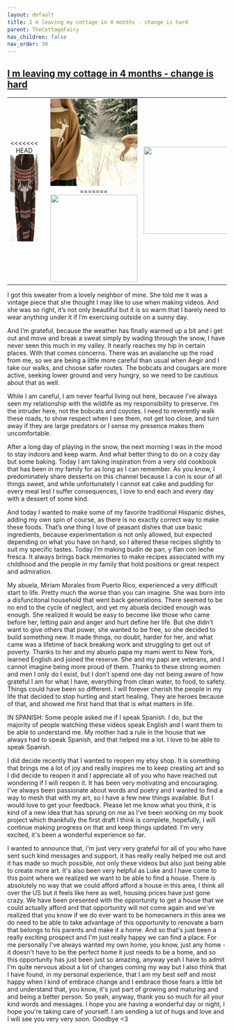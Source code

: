 ```yaml
---
layout: default
title: I m leaving my cottage in 4 months - change is hard
parent: TheCottageFairy
has_children: false
nav_order: 30
---
```


## [I m leaving my cottage in 4 months - change is hard](https://www.youtube.com/watch?v=zkuWjH1d6RU)

<div>
<table align="center">
	<tr>
		<td align="center">
<<<<<<< HEAD
			<img src="../../assets/cottage_fairy_ai_generated_photos/I_m_leaving_my_cottage_in_4_months_-_change_is_hard-[zkuWjH1d6RU]/generated_00.png" height="200" width="200"/>
		</td>
		<td align="center">
			<img src="../../assets/cottage_fairy_ai_generated_photos/I_m_leaving_my_cottage_in_4_months_-_change_is_hard-[zkuWjH1d6RU]/generated_01.png" height="200" width="200"/>
		</td>
		<td align="center">
			<img src="../../assets/cottage_fairy_ai_generated_photos/I_m_leaving_my_cottage_in_4_months_-_change_is_hard-[zkuWjH1d6RU]/generated_02.png" height="200" width="200"/>
=======
			<img src="../../posters/I_m_leaving_my_cottage_in_4_months_-_change_is_hard-[zkuWjH1d6RU]/generated_00.png" height="200" width="200"/>
		</td>
		<td align="center">
			<img src="../../posters/I_m_leaving_my_cottage_in_4_months_-_change_is_hard-[zkuWjH1d6RU]/generated_01.png" height="200" width="200"/>
		</td>
		<td align="center">
			<img src="../../posters/I_m_leaving_my_cottage_in_4_months_-_change_is_hard-[zkuWjH1d6RU]/generated_02.png" height="200" width="200"/>
>>>>>>> ffe52613361410ad9d371a0f80e81de4dd24175f
		</td>
	</tr>
</table>
</div>

I got this sweater from a lovely neighbor of mine. She told me it was a vintage piece that she thought I may like to use when making videos. And she was so right, it’s not only beautiful but it is so warm that I barely need to wear anything under it if I’m exercising outside on a sunny day.

And I’m grateful, because the weather has finally warmed up a bit and i get out and move and break a sweat simply by wading through the snow, I have never seen this much in my valley. It nearly reaches my hip in certain places. With that comes concerns. There was an avalanche up the road from me, so we are being a little more careful than usual when Aegir and I take our walks, and choose safer routes. The bobcats and cougars are more active, seeking lower ground and very hungry, so we need to be cautious about that as well.

While I am careful, I am never fearful living out here, because I’ve always seen my relationship with the wildlife as my responsibility to preserve. I’m the intruder here, not the bobcats and coyotes. I need to reverently walk these roads, to show respect when I see them, not get too close, and turn away if they are large predators or I sense my presence makes them uncomfortable.

After a long day of playing in the snow, the next morning I was in the mood to stay indoors and keep warm. And what better thing to do on a cozy day but some baking. Today I am taking inspiration from a very old cookbook that has been in my family for as long as I can remember. As you know, I predominately share desserts on this channel because I a con is sour of all things sweet, and while unfortunately I cannot eat cake and pudding for every meal lest I suffer consequences, I love to end each and every day with a dessert of some kind.

And today I wanted to make some of my favorite traditional Hispanic dishes, adding my own spin of course, as there is no exactly correct way to make these foods. That’s one thing I love of peasant dishes that use basic ingredients, because experimentation is not only allowed, but expected depending on what you have on hand, so I altered these recipes slightly to suit my specific tastes. Today I’m making budín de pan, y flan con leche fresca. It always brings back memories to make recipes associated with my childhood and the people in my family that hold positions or great respect and admiration.

My abuela, Miriam Morales from Puerto Rico, experienced a very difficult start to life. Pretty much the worse than you can imagine. She was born into a disfuncitonal household that went back generations. There seemed to be no end to the cycle of neglect, and yet my abuela decided enough was enough. She realized it would be easy to become like those who came before her, letting pain and anger and hurt define her life. But she didn’t want to give others that power, she wanted to be free, so she decided to build something new. It made things, no doubt, harder for her, and what came was a lifetime of back breaking work and struggling to get out of poverty. Thanks to her and my abuelo papa my mami went to New York, learned English and joined the reserve. She and my papi are veterans, and I cannot imagine being more proud of them. Thanks to these strong women and men I only do I exist, but I don’t spend one day not being aware of how grateful I am for what I have, everything from clean water, to food, to safety. Things could have been so different. I will forever cherish the people in my life that decided to stop hurting and start healing. They are heroes because of that, and showed me first hand that that is what matters in life.

IN SPANISH: Some people asked me if I speak Spanish. I do, but the majority of people watching these videos speak English and I want them to be able to understand me. My mother had a rule in the house that we always had to speak Spanish, and that helped me a lot. I love to be able to speak Spanish.

I did decide recently that I wanted to reopen my etsy shop. It is something that brings me a lot of joy and really inspires me to keep creating art and so I did decide to reopen it and I appreciate all of you who have reached out wondering if I will reopen it. It has been very motivating and encouraging. I've always been passionate about words and poetry and I wanted to find a way to mesh that with my art, so I have a few new things available. But I would love to get your feedback. Please let me know what you think, it is kind of a new idea that has sprung on me as I've been working on my book project which thankfully the first draft I think is complete, hopefully, I will continue making progress on that and keep things updated. I'm very excited, it's been a wonderful experience so far.

I wanted to announce that, i'm just very very grateful for all of you who have sent such kind messages and support, it has really really helped me out and it has made so much possible, not only these videos but also just being able to create more art. It's also been very helpful as Luke and I have come to this point where we realized we want to be able to find a house. There is absolutely no way that we could afford afford a house in this area, I think all over the US but it feels like here as well, housing prices have just gone crazy. We have been presented with the opportunity to get a house that we could actually afford and that opportunity will not come again and we've realized that you know if we do ever want to be homeowners in this area we do need to be able to take advantage of this opportunity to renovate a barn that belongs to his parents and make it a home. And so that's just been a really exciting prospect and I'm just really happy we can find a place. For me personally I've always wanted my own home, you know, just any home - it doesn't have to be the perfect home it just needs to be a home, and so this opportunity has just been just so amazing, anyway yeah I have to admit I'm quite nervous about a lot of changes coming my way but I also think that I have found, in my personal experience, that I am my best self and most happy when I kind of embrace change and I embrace those fears a little bit and understand that, you know, it's just part of growing and maturing and and being a better person. So yeah, anyway, thank you so much for all your kind words and messages. I hope you are having a wonderful day or night, I hope you're taking care of yourself. I am sending a lot of hugs and love and I will see you very very soon. Goodbye &lt;3